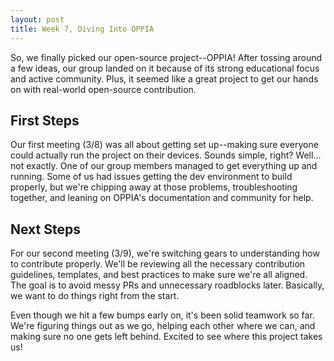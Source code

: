 ```yaml
---
layout: post
title: Week 7, Diving Into OPPIA
---
```


So, we finally picked our open-source project--OPPIA! After tossing around a few ideas, our group landed on it because of its strong educational focus and active community. Plus, it seemed like a great project to get our hands on with real-world open-source contribution.

<!--more-->

## First Steps

Our first meeting (3/8) was all about getting set up--making sure everyone could actually run the project on their devices. Sounds simple, right? Well... not exactly. One of our group members managed to get everything up and running. Some of us had issues getting the dev environment to build properly, but we're chipping away at those problems, troubleshooting together, and leaning on OPPIA's documentation and community for help.

## Next Steps

For our second meeting (3/9), we're switching gears to understanding how to contribute properly. We'll be reviewing all the necessary contribution guidelines, templates, and best practices to make sure we're all aligned. The goal is to avoid messy PRs and unnecessary roadblocks later. Basically, we want to do things right from the start.

Even though we hit a few bumps early on, it's been solid teamwork so far. We're figuring things out as we go, helping each other where we can, and making sure no one gets left behind. Excited to see where this project takes us! 


